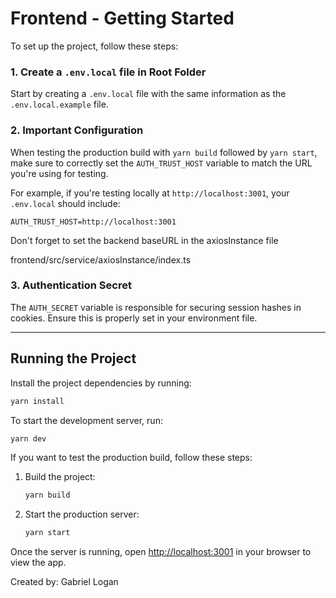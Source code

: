 # Frontend - Getting Started

To set up the project, follow these steps:

### 1. Create a `.env.local` file in Root Folder

Start by creating a `.env.local` file with the same information as the `.env.local.example` file.

### 2. Important Configuration

When testing the production build with `yarn build` followed by `yarn start`, make sure to correctly set the `AUTH_TRUST_HOST` variable to match the URL you're using for testing.

For example, if you're testing locally at `http://localhost:3001`, your `.env.local` should include:
```
AUTH_TRUST_HOST=http://localhost:3001
```
Don't forget to set the backend baseURL in the axiosInstance file

frontend/src/service/axiosInstance/index.ts

### 3. Authentication Secret

The `AUTH_SECRET` variable is responsible for securing session hashes in cookies. Ensure this is properly set in your environment file.

---

## Running the Project

Install the project dependencies by running:

```bash
yarn install
```

To start the development server, run:

```bash
yarn dev
```

If you want to test the production build, follow these steps:

1. Build the project:
    ```bash
    yarn build
    ```
2. Start the production server:
    ```bash
    yarn start
    ```

Once the server is running, open [http://localhost:3001](http://localhost:3001) in your browser to view the app.

Created by: Gabriel Logan
